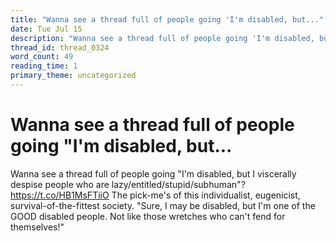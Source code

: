 ```yaml
---
title: "Wanna see a thread full of people going 'I'm disabled, but..."
date: Tue Jul 15
description: "Wanna see a thread full of people going 'I'm disabled, but I viscerally despise people who are lazy/entitled/stupid/subhuman'?"
thread_id: thread_0324
word_count: 49
reading_time: 1
primary_theme: uncategorized
---
```


# Wanna see a thread full of people going "I'm disabled, but...

Wanna see a thread full of people going "I'm disabled, but I viscerally despise people who are lazy/entitled/stupid/subhuman"? https://t.co/HB1MsFTiiO The pick-me's of this individualist, eugenicist, survival-of-the-fittest society. "Sure, I may be disabled, but I'm one of the GOOD disabled people. Not like those wretches who can't fend for themselves!"